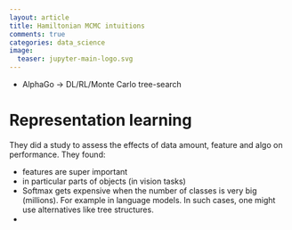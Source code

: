```yaml
---
layout: article
title: Hamiltonian MCMC intuitions
comments: true
categories: data_science
image:
  teaser: jupyter-main-logo.svg
---
```


- AlphaGo -> DL/RL/Monte Carlo tree-search

# Representation learning
They did a study to assess the effects of data amount, feature and algo on performance. They found:
- features are super important
- in particular parts of objects (in vision tasks)
- Softmax gets expensive when the number of classes is very big (millions). For example in language models. In such cases, one might use alternatives like tree structures. 
- 